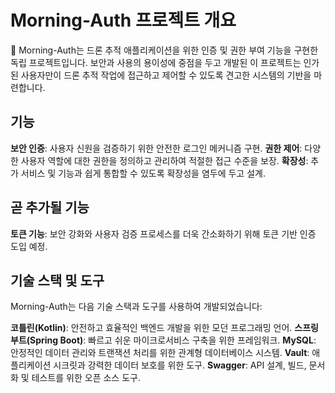 # Morning-Auth 프로젝트 개요

🚀 Morning-Auth는 드론 추적 애플리케이션을 위한 인증 및 권한 부여 기능을 구현한 독립 프로젝트입니다. 보안과 사용의 용이성에 중점을 두고 개발된 이 프로젝트는 인가된 사용자만이 드론 추적 작업에 접근하고 제어할 수 있도록 견고한 시스템의 기반을 마련합니다.

## 기능
**보안 인증**: 사용자 신원을 검증하기 위한 안전한 로그인 메커니즘 구현.
**권한 제어**: 다양한 사용자 역할에 대한 권한을 정의하고 관리하여 적절한 접근 수준을 보장.
**확장성**: 추가 서비스 및 기능과 쉽게 통합할 수 있도록 확장성을 염두에 두고 설계.

## 곧 추가될 기능
**토큰 기능**: 보안 강화와 사용자 검증 프로세스를 더욱 간소화하기 위해 토큰 기반 인증 도입 예정.

## 기술 스택 및 도구
Morning-Auth는 다음 기술 스택과 도구를 사용하여 개발되었습니다:

**코틀린(Kotlin)**: 안전하고 효율적인 백엔드 개발을 위한 모던 프로그래밍 언어.
**스프링부트(Spring Boot)**: 빠르고 쉬운 마이크로서비스 구축을 위한 프레임워크.
**MySQL**: 안정적인 데이터 관리와 트랜잭션 처리를 위한 관계형 데이터베이스 시스템.
**Vault**: 애플리케이션 시크릿과 강력한 데이터 보호를 위한 도구.
**Swagger**: API 설계, 빌드, 문서화 및 테스트를 위한 오픈 소스 도구.
